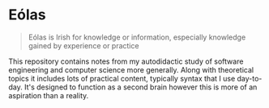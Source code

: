 # Eólas

> Eólas is Irish for knowledge or information, especially knowledge gained by experience or practice

This repository contains notes from my autodidactic study of software engineering and computer science more generally. Along with theoretical topics it includes lots of practical content, typically syntax that I use day-to-day. It's designed to function as a second brain however this is more of an aspiration than a reality.


